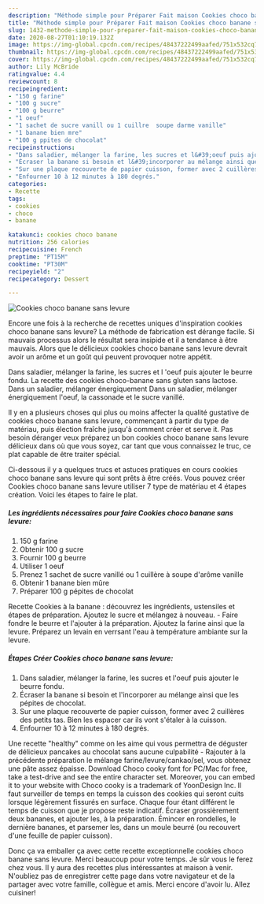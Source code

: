 ```yaml
---
description: "Méthode simple pour Préparer Fait maison Cookies choco banane sans levure"
title: "Méthode simple pour Préparer Fait maison Cookies choco banane sans levure"
slug: 1432-methode-simple-pour-preparer-fait-maison-cookies-choco-banane-sans-levure
date: 2020-08-27T01:10:19.132Z
image: https://img-global.cpcdn.com/recipes/48437222499aafed/751x532cq70/cookies-choco-banane-sans-levure-photo-principale-de-la-recette.jpg
thumbnail: https://img-global.cpcdn.com/recipes/48437222499aafed/751x532cq70/cookies-choco-banane-sans-levure-photo-principale-de-la-recette.jpg
cover: https://img-global.cpcdn.com/recipes/48437222499aafed/751x532cq70/cookies-choco-banane-sans-levure-photo-principale-de-la-recette.jpg
author: Lily McBride
ratingvalue: 4.4
reviewcount: 8
recipeingredient:
- "150 g farine"
- "100 g sucre"
- "100 g beurre"
- "1 oeuf"
- "1 sachet de sucre vanill ou 1 cuillre  soupe darme vanille"
- "1 banane bien mre"
- "100 g ppites de chocolat"
recipeinstructions:
- "Dans saladier, mélanger la farine, les sucres et l&#39;oeuf puis ajouter le beurre fondu."
- "Écraser la banane si besoin et l&#39;incorporer au mélange ainsi que les pépites de chocolat."
- "Sur une plaque recouverte de papier cuisson, former avec 2 cuillères des petits tas. Bien les espacer car ils vont s&#39;étaler à la cuisson."
- "Enfourner 10 à 12 minutes à 180 degrés."
categories:
- Recette
tags:
- cookies
- choco
- banane

katakunci: cookies choco banane 
nutrition: 256 calories
recipecuisine: French
preptime: "PT15M"
cooktime: "PT30M"
recipeyield: "2"
recipecategory: Dessert

---
```



![Cookies choco banane sans levure](https://img-global.cpcdn.com/recipes/48437222499aafed/751x532cq70/cookies-choco-banane-sans-levure-photo-principale-de-la-recette.jpg)

Encore une fois à la recherche de recettes uniques d'inspiration cookies choco banane sans levure? La méthode de fabrication est dérange facile. Si mauvais processus alors le résultat sera insipide et il a tendance à être mauvais. Alors que le délicieux cookies choco banane sans levure devrait avoir un arôme et un goût qui peuvent provoquer notre appétit.

Dans saladier, mélanger la farine, les sucres et l &#39;oeuf puis ajouter le beurre fondu. La recette des cookies choco-banane sans gluten sans lactose. Dans un saladier, mélanger énergiquement Dans un saladier, mélanger énergiquement l&#39;oeuf, la cassonade et le sucre vanillé.

Il y en a plusieurs choses qui plus ou moins affecter la qualité gustative de cookies choco banane sans levure, commençant à partir du type de matériau, puis élection fraîche jusqu'à comment créer et serve it. Pas besoin déranger veux préparez un bon cookies choco banane sans levure délicieux dans où que vous soyez, car tant que vous connaissez le truc, ce plat capable de être traiter spécial.


Ci-dessous il y a quelques trucs et astuces pratiques en cours cookies choco banane sans levure qui sont prêts à être créés. Vous pouvez créer Cookies choco banane sans levure utiliser 7 type de matériau et 4 étapes création. Voici les étapes to faire le plat.

<!--inarticleads1-->

##### Les ingrédients nécessaires pour faire Cookies choco banane sans levure:

1.  150 g farine
1. Obtenir 100 g sucre
1. Fournir 100 g beurre
1. Utiliser 1 oeuf
1. Prenez 1 sachet de sucre vanillé ou 1 cuillère à soupe d&#39;arôme vanille
1. Obtenir 1 banane bien mûre
1. Préparer 100 g pépites de chocolat


Recette Cookies à la banane : découvrez les ingrédients, ustensiles et étapes de préparation. Ajoutez le sucre et mélangez à nouveau. - Faire fondre le beurre et l&#39;ajouter à la préparation. Ajoutez la farine ainsi que la levure. Préparez un levain en verrsant l&#39;eau à température ambiante sur la levure. 

<!--inarticleads2-->

##### Étapes Créer Cookies choco banane sans levure:

1. Dans saladier, mélanger la farine, les sucres et l&#39;oeuf puis ajouter le beurre fondu.
1. Écraser la banane si besoin et l&#39;incorporer au mélange ainsi que les pépites de chocolat.
1. Sur une plaque recouverte de papier cuisson, former avec 2 cuillères des petits tas. Bien les espacer car ils vont s&#39;étaler à la cuisson.
1. Enfourner 10 à 12 minutes à 180 degrés.


Une recette &#34;healthy&#34; comme on les aime qui vous permettra de déguster de délicieux pancakes au chocolat sans aucune culpabilité - Rajouter à la précédente préparation le mélange farine/levure/cankao/sel, vous obtenez une pâte assez épaisse. Download Choco cooky font for PC/Mac for free, take a test-drive and see the entire character set. Moreover, you can embed it to your website with Choco cooky is a trademark of YoonDesign Inc. Il faut surveiller de temps en temps la cuisson des cookies qui seront cuits lorsque légèrement fissurés en surface. Chaque four étant différent le temps de cuisson que je propose reste indicatif. Écraser grossièrement deux bananes, et ajouter les, à la préparation. Émincer en rondelles, le dernière bananes, et parsemer les, dans un moule beurré (ou recouvert d&#39;une feuille de papier cuisson). 


Donc ça va emballer ça avec cette recette exceptionnelle cookies choco banane sans levure. Merci beaucoup pour votre temps. Je sûr vous le ferez chez vous. Il y aura des recettes plus  intéressantes at maison à venir. N'oubliez pas de enregistrer cette page dans votre navigateur et de la partager avec votre famille, collègue et amis. Merci encore d'avoir lu. Allez cuisiner!
